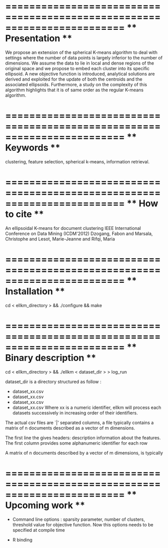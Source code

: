 
========================================================================
** Presentation **
========================================================================

We propose an extension of the spherical K-means algorithm to deal
with settings where the number of data points is largely inferior to
the number of dimensions. We assume the data to lie in local and dense
regions of the original space and we propose to embed each cluster
into its specific ellipsoid. A new objective function is introduced,
analytical solutions are derived and exploited for the update of both
the centroids and the associated ellipsoids. Furthermore, a study on
the complexity of this algorithm highlights that it is of same order
as the regular K-means algorithm.

========================================================================
** Keywords **
========================================================================

clustering, feature selection, spherical k-means, information
retrieval.

========================================================================
** How to cite **
========================================================================

An ellipsoidal K-means for document clustering
IEEE International Conference on Data Mining (ICDM'2012)
Dzogang, Fabon and Marsala, Christophe and Lesot, Marie-Jeanne and
Rifqi, Maria 

========================================================================
** Installation **
========================================================================

cd < ellkm_directory > && ./configure && make

========================================================================
** Binary description **
========================================================================

cd < ellkm_directory > && ./ellkm < dataset_dir > > log_run

dataset_dir is a directory structured as follow :
   - dataset_xx.csv
   - dataset_xx.csv
   - dataset_xx.csv
   - dataset_xx.csv
Where xx is a numeric identifier, ellkm will process each datasets
successively in increasing order of their identifiers.

The actual csv files are `|' separated columns, a file typically
contains a matrix of n documents described as a vector of m
dimensions.

The first line the gives headers: description information about the
features.
The first column provides some alphanumeric identifier for each row

A matrix of n documents described by a vector of m dimensions, is
typically

========================================================================
** Upcoming work **
========================================================================

 - Command line options : sparsity parameter, number of clusters,
   threshold value for objective function. Now this options needs to be
   specified at compile time

 - R binding
